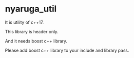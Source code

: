 # nyaruga_util

It is utility of c++17.

This library is header only.

And it needs boost c++ library.

Please add boost c++ library to your include and library pass.
